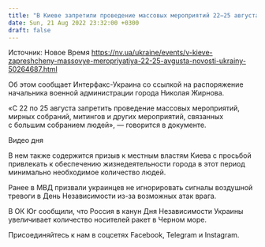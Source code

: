 ```yaml
---
title: "В Киеве запретили проведение массовых мероприятий 22−25 августа"
date: Sun, 21 Aug 2022 23:32:00 +0300
draft: false
---
```

Источник: Новое Время https://nv.ua/ukraine/events/v-kieve-zapreshcheny-massovye-meropriyatiya-22-25-avgusta-novosti-ukrainy-50264687.html


Об этом сообщает Интерфакс-Украина со ссылкой на распоряжение начальника военной администрации города Николая Жирнова.

«С 22 по 25 августа запретить проведение массовых мероприятий, мирных собраний, митингов и других мероприятий, связанных с большим собранием людей», — говорится в документе.

 Видео дня   

В нем также содержится призыв к местным властям Киева с просьбой привлекать к обеспечению жизнедеятельности города в этот период минимально необходимое количество людей.

Ранее в МВД призвали украинцев не игнорировать сигналы воздушной тревоги в День Независимости из-за возможных атак врага.

В ОК Юг сообщили, что Россия в канун Дня Независимости Украины увеличивает количество носителей ракет в Черном море.

Присоединяйтесь к нам в соцсетях Facebook, Telegram и Instagram.

